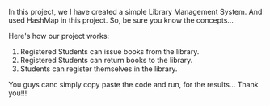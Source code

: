 In this project, we I have created a simple Library Management System. 
And used HashMap in this project. So, be sure you know the concepts...

Here's how our project works:

1. Registered Students can issue books from the library.
2. Registered Students can return books to the library.
3. Students can register themselves in the library.

You guys canc simply copy paste the code and run, for the results...
Thank you!!! 